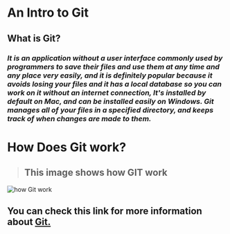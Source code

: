 # An Intro to Git
## What is Git?
### *It is an application without a user interface commonly used by programmers to save their files and use them at any time and any place very easily, and it is definitely popular because it avoids losing your files and it has a local database so you can work on it without an internet connection, It's installed by default on Mac, and can be installed easily on Windows. Git manages all of your files in a specified directory, and keeps track of when changes are made to them.*



# How Does Git work?
> ##  This image shows how GIT work 
![how Git work](https://miro.medium.com/max/3200/1*2QHqhirz3VbOCjfEwFbVXA.png)

  ## **You can check this link for more information about [Git.](https://blog.udemy.com/git-tutorial-a-comprehensive-guide/#7_2)** ##
